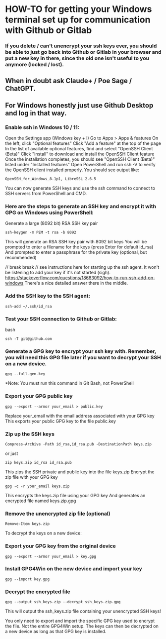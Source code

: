 # HOW-TO for getting your Windows terminal set up for communication with Github or Gitlab
### If you delete / can't unencrypt your ssh keys ever, you should be able to just go back into Github or Gitlab in your browser and put a new key in there, since the old one isn't useful to you anymore (locked / lost).
## When in doubt ask Claude+ / Poe Sage / ChatGPT.

## For Windows honestly just use Github Desktop and log in that way.

### Enable ssh in Windows 10 / 11:
Open the Settings app (Windows key + I)
Go to Apps > Apps & features
On the left, click "Optional features"
Click "Add a feature" at the top of the page
In the list of available optional features, find and select "OpenSSH Client (Beta)"
Click "Install" to download and install the OpenSSH Client feature
Once the installation completes, you should see "OpenSSH Client (Beta)" listed under "Installed features"
Open PowerShell and run ssh -V to verify the OpenSSH client installed properly.
You should see output like:

```
OpenSSH_for_Windows_8.1p1, LibreSSL 2.6.5
```

You can now generate SSH keys and use the ssh command to connect to SSH servers from PowerShell and CMD.

### Here are the steps to generate an SSH key and encrypt it with GPG on Windows using PowerShell:

Generate a large (8092 bit) RSA SSH key pair

```
ssh-keygen -m PEM -t rsa -b 8092
```

This will generate an RSA SSH key pair with 8092 bit keys
You will be prompted to enter a filename for the keys (press Enter for default id_rsa)
And prompted to enter a passphrase for the private key (optional, but recommended)

// break break // see instructions here for starting up the ssh agent.  It won't be listening to add your key if it's not started (sigh).
https://stackoverflow.com/questions/18683092/how-to-run-ssh-add-on-windows
There's a nice detailed answer there in the middle. 

### Add the SSH key to the SSH agent:


```
ssh-add ~/.ssh/id_rsa
```

### Test your SSH connection to Github or Gitlab:
bash

```
ssh -T git@github.com
```

### Generate a GPG key to encrypt your ssh key with.  Remember, you will need this GPG file later if you want to decrypt your SSH on a new device.

``` 
gpg --full-gen-key
```

\*Note: You must run this command in Git Bash, not PowerShell

### Export your GPG public key

```
gpg --export --armor your_email > public.key
```

Replace your_email with the email address associated with your GPG key
This exports your public GPG key to the file public.key

### Zip up the SSH keys

```
Compress-Archive -Path id_rsa,id_rsa.pub -DestinationPath keys.zip
```

or just 

```
zip keys.zip id_rsa id_rsa.pub
```

This zips the SSH private and public key into the file keys.zip
Encrypt the zip file with your GPG key

```
gpg -c -r your_email keys.zip
```

This encrypts the keys.zip file using your GPG key
And generates an encrypted file named keys.zip.gpg

### Remove the unencrypted zip file (optional)

```
Remove-Item keys.zip
```

To decrypt the keys on a new device:

###  Export your GPG key from the original device

```
gpg --export --armor your_email > key.gpg
```

### Install GPG4Win on the new device and import your key
```
gpg --import key.gpg
```

### Decrypt the encrypted file
```
gpg --output ssh_keys.zip --decrypt ssh_keys.zip.gpg
```

This will output the ssh_keys.zip file containing your unencrypted SSH keys!

You only need to export and import the specific GPG key used to encrypt the file. Not the entire GPG4Win setup.
The keys can then be decrypted on a new device as long as that GPG key is installed.

